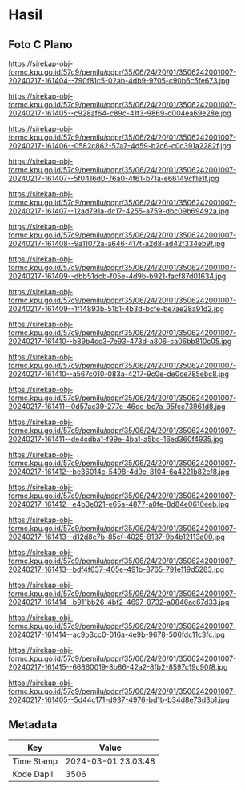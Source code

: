 # Hasil

## Foto C Plano

https://sirekap-obj-formc.kpu.go.id/57c9/pemilu/pdpr/35/06/24/20/01/3506242001007-20240217-161404--790f81c5-02ab-4db9-9705-c90b6c5fe673.jpg

https://sirekap-obj-formc.kpu.go.id/57c9/pemilu/pdpr/35/06/24/20/01/3506242001007-20240217-161405--c928af64-c89c-41f3-9869-d004ea69e28e.jpg

https://sirekap-obj-formc.kpu.go.id/57c9/pemilu/pdpr/35/06/24/20/01/3506242001007-20240217-161406--0582c862-57a7-4d59-b2c6-c0c391a2282f.jpg

https://sirekap-obj-formc.kpu.go.id/57c9/pemilu/pdpr/35/06/24/20/01/3506242001007-20240217-161407--5f0416d0-76a0-4f61-b71a-e66149cf1e1f.jpg

https://sirekap-obj-formc.kpu.go.id/57c9/pemilu/pdpr/35/06/24/20/01/3506242001007-20240217-161407--12ad791a-dc17-4255-a759-dbc09b69492a.jpg

https://sirekap-obj-formc.kpu.go.id/57c9/pemilu/pdpr/35/06/24/20/01/3506242001007-20240217-161408--9a11072a-a646-417f-a2d8-ad42f334eb9f.jpg

https://sirekap-obj-formc.kpu.go.id/57c9/pemilu/pdpr/35/06/24/20/01/3506242001007-20240217-161409--dbb51dcb-f05e-4d9b-b921-facf87d01634.jpg

https://sirekap-obj-formc.kpu.go.id/57c9/pemilu/pdpr/35/06/24/20/01/3506242001007-20240217-161409--1f14893b-51b1-4b3d-bcfe-be7ae28a91d2.jpg

https://sirekap-obj-formc.kpu.go.id/57c9/pemilu/pdpr/35/06/24/20/01/3506242001007-20240217-161410--b89b4cc3-7e93-473d-a806-ca06bb810c05.jpg

https://sirekap-obj-formc.kpu.go.id/57c9/pemilu/pdpr/35/06/24/20/01/3506242001007-20240217-161410--a567c010-083a-4217-9c0e-de0ce785ebc8.jpg

https://sirekap-obj-formc.kpu.go.id/57c9/pemilu/pdpr/35/06/24/20/01/3506242001007-20240217-161411--0d57ac39-277e-46de-bc7a-95fcc73961d8.jpg

https://sirekap-obj-formc.kpu.go.id/57c9/pemilu/pdpr/35/06/24/20/01/3506242001007-20240217-161411--de4cdba1-f99e-4ba1-a5bc-16ed360f4935.jpg

https://sirekap-obj-formc.kpu.go.id/57c9/pemilu/pdpr/35/06/24/20/01/3506242001007-20240217-161412--be36014c-5498-4d9e-8104-6a4221b82ef8.jpg

https://sirekap-obj-formc.kpu.go.id/57c9/pemilu/pdpr/35/06/24/20/01/3506242001007-20240217-161412--e4b3e021-e65a-4877-a0fe-8d84e0610eeb.jpg

https://sirekap-obj-formc.kpu.go.id/57c9/pemilu/pdpr/35/06/24/20/01/3506242001007-20240217-161413--d12d8c7b-85cf-4025-8137-9b4b12113a00.jpg

https://sirekap-obj-formc.kpu.go.id/57c9/pemilu/pdpr/35/06/24/20/01/3506242001007-20240217-161413--bdf4f637-405e-491b-8765-791e119d5283.jpg

https://sirekap-obj-formc.kpu.go.id/57c9/pemilu/pdpr/35/06/24/20/01/3506242001007-20240217-161414--b911bb26-4bf2-4697-8732-a0846ac67d33.jpg

https://sirekap-obj-formc.kpu.go.id/57c9/pemilu/pdpr/35/06/24/20/01/3506242001007-20240217-161414--ac9b3cc0-016a-4e9b-9678-506fdc11c3fc.jpg

https://sirekap-obj-formc.kpu.go.id/57c9/pemilu/pdpr/35/06/24/20/01/3506242001007-20240217-161415--66860019-8b86-42a2-8fb2-8597c19c90f8.jpg

https://sirekap-obj-formc.kpu.go.id/57c9/pemilu/pdpr/35/06/24/20/01/3506242001007-20240217-161405--5d44c171-d937-4976-bd1b-b34d8e73d3b1.jpg


## Metadata

| Key        | Value               |
| ---------- | ------------------- |
| Time Stamp | 2024-03-01 23:03:48 |
| Kode Dapil | 3506                |



